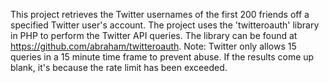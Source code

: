 This project retrieves the Twitter usernames of the first 200 friends off a specified Twitter user's account. The project uses the 'twitteroauth' library in PHP to perform the Twitter API queries. The library can be found at https://github.com/abraham/twitteroauth. Note: Twitter only allows 15 queries in a 15 minute time frame to prevent abuse. If the results come up blank, it's because the rate limit has been exceeded.